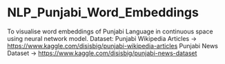 # NLP_Punjabi_Word_Embeddings
To visualise word embeddings of Punjabi Language in continuous space using neural network model. 
Dataset:
Punjabi Wikipedia Articles -> https://www.kaggle.com/disisbig/punjabi-wikipedia-articles
Punjabi News Dataset -> https://www.kaggle.com/disisbig/punjabi-news-dataset
